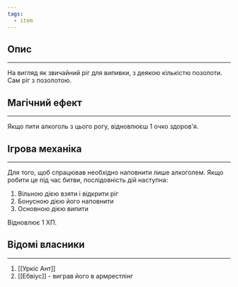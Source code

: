 ```yaml
---
tags:
  - item
---
```

## Опис
---
На вигляд як звичайний ріг для випивки, з деякою кількістю позолоти. Сам ріг з позолотою.

## Магічний ефект
---
Якщо пити алкоголь з цього рогу, відновлюєш 1 очко здоров'я.

## Ігрова механіка
---
Для того, щоб спрацював необхідно наповнити лише алкоголем. 
Якщо робити це під час битви, послідовність дій наступна:
1. Вільною дією взяти і відкрити ріг
2. Бонусною дією його наповнити
3. Основною дією випити

Відновлює 1 ХП.

## Відомі власники
---
1. [[Уркіс Ант]]  
2. [[Ебвіус]] - виграв його в армрестлінг  